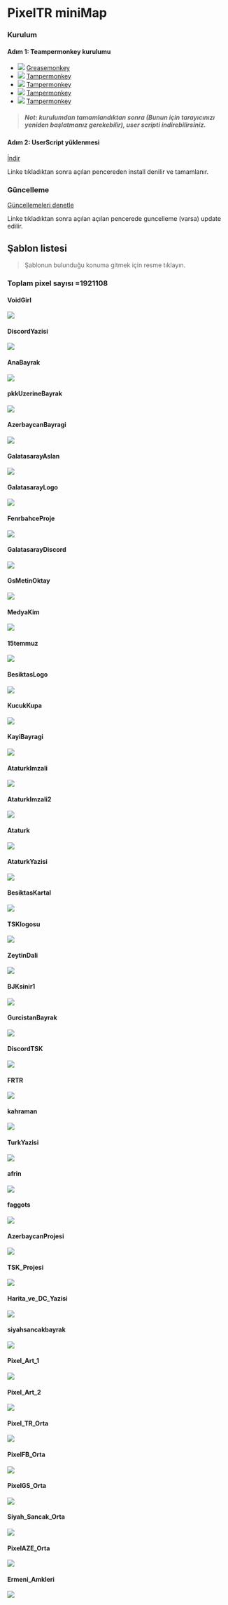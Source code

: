 # PixelTR miniMap

### Kurulum
#### Adım 1: Teampermonkey kurulumu
* ![](https://raw.githubusercontent.com/reek/anti-adblock-killer/gh-pages/images/firefox.png) [Greasemonkey](https://addons.mozilla.org/firefox/addon/greasemonkey/)
* ![](https://raw.githubusercontent.com/reek/anti-adblock-killer/gh-pages/images/chrome.png) [Tampermonkey](https://chrome.google.com/webstore/detail/tampermonkey/dhdgffkkebhmkfjojejmpbldmpobfkfo)
* ![](https://raw.githubusercontent.com/reek/anti-adblock-killer/gh-pages/images/opera.png) [Tampermonkey](https://addons.opera.com/extensions/details/tampermonkey-beta/)
* ![](https://raw.githubusercontent.com/reek/anti-adblock-killer/gh-pages/images/safari.png) [Tampermonkey](https://safari.tampermonkey.net/tampermonkey.safariextz)
* ![](https://raw.githubusercontent.com/reek/anti-adblock-killer/gh-pages/images/msedge.png) [Tampermonkey](https://www.microsoft.com/store/p/tampermonkey/9nblggh5162s)

> ##### Not: kurulumdan tamamlandıktan sonra (Bunun için tarayıcınızı yeniden başlatmanız gerekebilir), user scripti indirebilirsiniz.

#### Adım 2: UserScript yüklenmesi
[İndir](https://github.com/Priz001/Pixelcanvas-Minimap/raw/master/minimap.user.js)

Linke tıkladıktan sonra açılan pencereden install denilir ve tamamlanır. 

### Güncelleme
[Güncellemeleri denetle](https://github.com/Priz001/Pixelcanvas-Minimap/raw/master/minimap.user.js)

Linke tıkladıktan sonra açılan açılan pencerede guncelleme (varsa) update edilir.

## Şablon listesi

> Şablonun bulunduğu konuma gitmek için resme tıklayın.

### Toplam pixel sayısı =1921108

#### VoidGirl
[![](https://raw.githubusercontent.com/Priz001/Pixelcanvas-Minimap/master/images/VoidGirl.png)](http://pixelcanvas.io/@-1197,-421)

#### DiscordYazisi
[![](https://raw.githubusercontent.com/Priz001/Pixelcanvas-Minimap/master/images/DiscordTR.png)](http://pixelcanvas.io/@333,-1387)

#### AnaBayrak
[![](https://raw.githubusercontent.com/Priz001/Pixelcanvas-Minimap/master/images/bayrak.png)](http://pixelcanvas.io/@408,-1829)

#### pkkUzerineBayrak
[![](https://raw.githubusercontent.com/Priz001/Pixelcanvas-Minimap/master/images/minitr.png)](http://pixelcanvas.io/@-3825,-160)

#### AzerbaycanBayragi
[![](https://raw.githubusercontent.com/Priz001/Pixelcanvas-Minimap/master/images/aze.png)](http://pixelcanvas.io/@-413,-2073)

#### GalatasarayAslan
[![](https://raw.githubusercontent.com/Priz001/Pixelcanvas-Minimap/master/images/gsaslan.png)](http://pixelcanvas.io/@-356,-1878)

#### GalatasarayLogo
[![](https://raw.githubusercontent.com/Priz001/Pixelcanvas-Minimap/master/images/gslogo.png)](http://pixelcanvas.io/@-472,-1873)

#### FenrbahceProje
[![](https://raw.githubusercontent.com/Priz001/Pixelcanvas-Minimap/master/images/FenerProje.png)](http://pixelcanvas.io/@-578,-2400)

#### GalatasarayDiscord
[![](https://raw.githubusercontent.com/Priz001/Pixelcanvas-Minimap/master/images/gsyazi.png)](http://pixelcanvas.io/@-611,-1924)

#### GsMetinOktay
[![](https://raw.githubusercontent.com/Priz001/Pixelcanvas-Minimap/master/images/gsmetinoktay.png)](http://pixelcanvas.io/@-613,-1853)

#### MedyaKim
[![](https://raw.githubusercontent.com/Priz001/Pixelcanvas-Minimap/master/images/medyakim.png)](http://pixelcanvas.io/@-231,-1865)

#### 15temmuz
[![](https://raw.githubusercontent.com/Priz001/Pixelcanvas-Minimap/master/images/15temmuz.png)](http://pixelcanvas.io/@-823,-2027)

#### BesiktasLogo
[![](https://raw.githubusercontent.com/Priz001/Pixelcanvas-Minimap/master/images/BesiktasLogo.png)](http://pixelcanvas.io/@-209,-2550)

#### KucukKupa
[![](https://raw.githubusercontent.com/Priz001/Pixelcanvas-Minimap/master/images/kucukKupa.png)](http://pixelcanvas.io/@-441,-1766)

#### KayiBayragi
[![](https://raw.githubusercontent.com/Priz001/Pixelcanvas-Minimap/master/images/kayibayragi.png)](http://pixelcanvas.io/@952,-2234)

#### AtaturkImzali
[![](https://raw.githubusercontent.com/Priz001/Pixelcanvas-Minimap/master/images/ataturk2.png)](http://pixelcanvas.io/@-243,-2230)

#### AtaturkImzali2
[![](https://raw.githubusercontent.com/Priz001/Pixelcanvas-Minimap/master/images/ataturk3.png)](http://pixelcanvas.io/@-2336,-2874)

#### Ataturk
[![](https://raw.githubusercontent.com/Priz001/Pixelcanvas-Minimap/master/images/ataturk.png)](http://pixelcanvas.io/@105,-2239)

#### AtaturkYazisi
[![](https://raw.githubusercontent.com/Priz001/Pixelcanvas-Minimap/master/images/ataturk5.png)](http://pixelcanvas.io/@81,-2276)

#### BesiktasKartal
[![](https://raw.githubusercontent.com/Priz001/Pixelcanvas-Minimap/master/images/Kartal.png)](http://pixelcanvas.io/@-288,-2505)

#### TSKlogosu
[![](https://raw.githubusercontent.com/Priz001/Pixelcanvas-Minimap/master/images/tsk.png)](http://pixelcanvas.io/@-3688,-206)

#### ZeytinDali
[![](https://raw.githubusercontent.com/Priz001/Pixelcanvas-Minimap/master/images/zeytind.png)](http://pixelcanvas.io/@-3821,-95)

#### BJKsinir1
[![](https://raw.githubusercontent.com/Priz001/Pixelcanvas-Minimap/master/images/snr1.png)](http://pixelcanvas.io/@-266,-2553)

#### GurcistanBayrak
[![](https://raw.githubusercontent.com/Priz001/Pixelcanvas-Minimap/master/images/GurcistanBayrakMini.png)](http://pixelcanvas.io/@-232,-2297)

#### DiscordTSK
[![](https://raw.githubusercontent.com/Priz001/Pixelcanvas-Minimap/master/images/dc.png)](http://pixelcanvas.io/@-3741,-97)

#### FRTR
[![](https://raw.githubusercontent.com/Priz001/Pixelcanvas-Minimap/master/images/FRTR.png)](http://pixelcanvas.io/@213,-408)

#### kahraman
[![](https://raw.githubusercontent.com/Priz001/Pixelcanvas-Minimap/master/images/kahrman.png)](http://pixelcanvas.io/@253,-2633)

#### TurkYazisi
[![](https://raw.githubusercontent.com/Priz001/Pixelcanvas-Minimap/master/images/Türk.png)](http://pixelcanvas.io/@124,-2302)

#### afrin
[![](https://raw.githubusercontent.com/Priz001/Pixelcanvas-Minimap/master/images/afrin.png)](http://pixelcanvas.io/@-3692,-32)

#### faggots
[![](https://raw.githubusercontent.com/Priz001/Pixelcanvas-Minimap/master/images/faggots.png)](http://pixelcanvas.io/@353,-788)

#### AzerbaycanProjesi
[![](https://raw.githubusercontent.com/Priz001/Pixelcanvas-Minimap/master/images/azerbaycanprojesi.png)](http://pixelcanvas.io/@92,-1589)

#### TSK_Projesi
[![](https://raw.githubusercontent.com/Priz001/Pixelcanvas-Minimap/master/images/Proje.png)](http://pixelcanvas.io/@-3888,-206)

#### Harita_ve_DC_Yazisi
[![](https://raw.githubusercontent.com/Priz001/Pixelcanvas-Minimap/master/images/cop2.png)](http://pixelcanvas.io/@-97,-2296)

#### siyahsancakbayrak
[![](https://raw.githubusercontent.com/Priz001/Pixelcanvas-Minimap/master/images/siyahsancak.png)](http://pixelcanvas.io/@885,-2440)

#### Pixel_Art_1
[![](https://raw.githubusercontent.com/Priz001/Pixelcanvas-Minimap/master/images/pixelart.png)](http://pixelcanvas.io/@-936,-2678)

#### Pixel_Art_2
[![](https://raw.githubusercontent.com/Priz001/Pixelcanvas-Minimap/master/images/pixel_art_2.png)](http://pixelcanvas.io/@-278,-2330)

#### Pixel_TR_Orta
[![](https://raw.githubusercontent.com/Priz001/Pixelcanvas-Minimap/master/images/PixelTROrta.png)](http://pixelcanvas.io/@213,-472)

#### PixelFB_Orta
[![](https://raw.githubusercontent.com/Priz001/Pixelcanvas-Minimap/master/images/PixelFenerOrta.png)](http://pixelcanvas.io/@369,-472)

#### PixelGS_Orta
[![](https://raw.githubusercontent.com/Priz001/Pixelcanvas-Minimap/master/images/PixelGSOrta.png)](http://pixelcanvas.io/@291,-472)

#### Siyah_Sancak_Orta
[![](https://raw.githubusercontent.com/Priz001/Pixelcanvas-Minimap/master/images/SiyahSancakOrta.png)](http://pixelcanvas.io/@135,-472)

#### PixelAZE_Orta
[![](https://raw.githubusercontent.com/Priz001/Pixelcanvas-Minimap/master/images/AzeOrta.png)](http://pixelcanvas.io/@57,-472)

#### Ermeni_Amkleri
[![](https://raw.githubusercontent.com/Priz001/Pixelcanvas-Minimap/master/images/border.png)](http://pixelcanvas.io/@-950,-2343)
